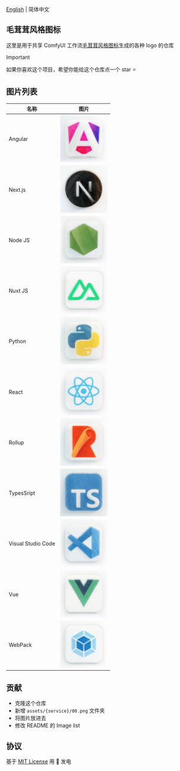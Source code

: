 [English](./README.md) | 简体中文

## 毛茸茸风格图标

这里是用于共享 ComfyUI 工作流[毛茸茸风格图标](https://openart.ai/workflows/kejun/furryfluffy-style-icon-v11-v11/XueYOY1PYXXAHMcarWl8)生成的各种 logo 的仓库

> [!IMPORTANT]
> 如果你喜欢这个项目，希望你能给这个仓库点一个 star ⭐

## 图片列表

| 名称               | 图片                                               |
| ------------------ | -------------------------------------------------- |
| Angular            | <img src="./assets/angular/00.png" width="128">    |
| Next.js            | <img src="./assets/nextjs/00.png" width="128">     |
| Node JS            | <img src="./assets/nodejs/00.png" width="128">     |
| Nuxt JS            | <img src="./assets/nuxtjs/00.png" width="128">     |
| Python             | <img src="./assets/python/00.png" width="128">     |
| React              | <img src="./assets/react/00.png" width="128">      |
| Rollup             | <img src="./assets/rollup/00.png" width="128">     |
| TypesSript         | <img src="./assets/typescript/00.png" width="128"> |
| Visual Studio Code | <img src="./assets/vscode/00.png" width="128">     |
| Vue                | <img src="./assets/vue/00.png" width="128">        |
| WebPack            | <img src="./assets/webpack/00.png" width="128">    |

## 贡献

- 克隆这个仓库
- 新增 `assets/{service}/00.png` 文件夹
- 将图片放进去
- 修改 README 的 Image list

## 协议

基于 [MIT License](./LICENSE) 用 💛 发电
